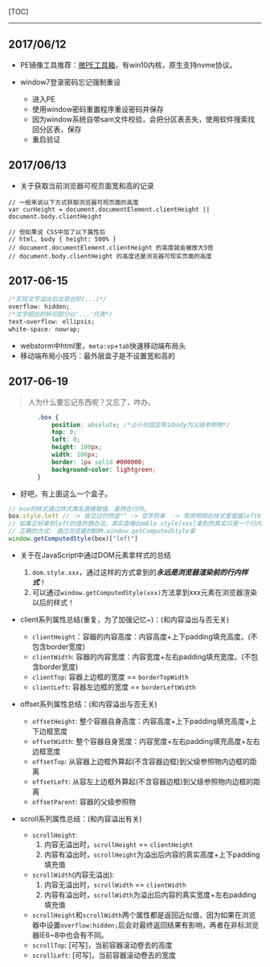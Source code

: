 [TOC]

--------

## 2017/06/12

+ PE镜像工具推荐：[微PE工具箱](http://www.wepe.com.cn/)，有win10内核，原生支持nvme协议。

+ window7登录密码忘记强制重设
  + 进入PE
  + 使用window密码重置程序重设密码并保存
  + 因为window系统自带sam文件校验，会把分区表丢失，使用软件搜索找回分区表，保存
  + 重启验证

## 2017/06/13

- 关于获取当前浏览器可视页面宽和高的记录

```javscript
// 一般来说以下方式获取浏览器可视页面的高度
var curHeight = document.documentElement.clientHeight || document.body.clientHeight

// 但如果说 CSS中加了以下属性后
// html, body { height: 500% }
// document.documentElement.clientHeight 的高度就会被放大5倍
// document.body.clientHeight 的高度还是浏览器可现实页面的高度
```

## 2017-06-15

```css
/*实现文字溢出后出现台阶(...)*/
overflow: hidden;
/*文字超出的拆切部分以'...'代表*/
text-overflow: ellipsis;
white-space: nowrap;
```

+ webstorm中html里，`meta:vp`+`tab`快速移动端布局头
+ 移动端布局小技巧：最外层盒子是不设置宽和高的

## 2017-06-19

> 人为什么要忘记东西呢？又忘了，咋办。

```css
        .box {
            position: absolute; /*让小伙固定死以body为父级参照物*/
            top: 0;
            left: 0;
            height: 100px;
            width: 100px;
            border: 1px solid #000000;
            background-color: lightgreen;
        }
```

- 好吧，有上面这么一个盒子。

```javascript
// box的样式通过样式类名直接赋值，虽然在行内。
box.style.left // -> 按见过仍然是"" -> 空字符串  -> 劳资明明在样式里赋值left0了啊，为哪样是0，坑吧！
// 如果正好拿到left的值的想办法，其实直接domEle.style[xxx]拿到的其实只是一个行内样式，是渲染前的！
// 正确的方式: 通过浏览器的BOM.window.getComputedStyle拿
window.getComputedStyle(box)["left"]
```

- 关于在JavaScript中通过DOM元素拿样式的总结
  1. `dom.style.xxx`，通过这样的方式拿到的***永远是浏览器渲染前的行内样式***！
  2. 可以通过`window.getComputedStyle(xxx)`方法拿到xxx元素在浏览器渲染以后的样式！

- client系列属性总结(重复，为了加强记忆~)：(和内容溢出与否无关)
  - `clientHeight`：容器的内容高度：内容高度+上下padding填充高度。(不包含border宽度)
  - `clientWidth`: 容器的内容宽度：内容宽度+左右padding填充宽度。(不包含border宽度)
  - `clientTop`: 容器上边框的宽度 == `borderTopWidth`
  - `clientLeft`: 容器左边框的宽度 == `borderLeftWidth`

- offset系列属性总结：(和内容溢出与否无关)
  - `offsetHeight`: 整个容器自身高度：内容高度+上下padding填充高度+上下边框宽度
  - `offsetWidth`: 整个容器自身宽度：内容宽度+左右padding填充高度+左右边框宽度
  - `offsetTop`: 从容器上边框外算起(不含容器边框)到父级参照物内边框的距离
  - `offsetLeft`: 从容左上边框外算起(不含容器边框)到父级参照物内边框的距离
  - `offsetParent`: 容器的父级参照物

- scroll系列属性总结：(和内容溢出有关)
  - `scrollHeight`:
    1. 内容无溢出时，`scrollHeight` == `clientHeight`
    2. 内容有溢出时，`scrollHeight`为溢出后内容的真实高度+上下padding填充值
  - `scrollWidth`(内容无溢出): 
    1. 内容无溢出时，`scrollWidth` == `clientWidth`
    2. 内容有溢出时，`scrollWidth`为溢出后内容的真实宽度+左右padding填充值
  - `scrollHeight`和`scrollWidth`两个属性都是返回近似值，因为如果在浏览器中设置`overflow:hidden;`后会对最终返回结果有影响，再者在非标浏览器IE6~8中也会有不同。
  - `scrollTop`: [可写]，当前容器滚动卷去的高度
  - `scrollLeft`: [可写]，当前容器滚动卷去的宽度

